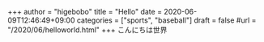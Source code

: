 +++
author = "higebobo"
title = "Hello"
date = 2020-06-09T12:46:49+09:00
categories = ["sports", "baseball"]
draft = false
#url = "/2020/06/helloworld.html"
+++
こんにちは世界

